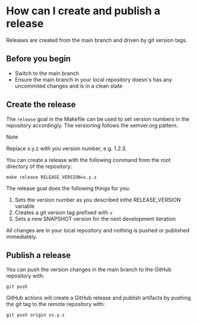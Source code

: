 # How can I create and publish a release

Releases are created from the main branch and driven by git version tags.

## Before you begin

* Switch to the main branch
* Ensure the main branch in your local repository doesn's has any uncommited changes and is in a clean state

## Create the release

The `release` goal in the Makefile can be used to set version numbers in the repository accordingly.
The versioning follows the semver.org pattern.

> [!NOTE]
> Replace x.y.z with you version number, e.g. 1.2.3.

You can create a release with the following command from the root directory of the repository:

```shell
make release RELEASE_VERSION=x.y.z
```

The release goal does the following things for you:

1. Sets the version number as you described inthe RELEASE_VERSION variable
2. Creates a git version tag prefixed with `v`
3. Sets a new SNAPSHOT version for the next development iteration

All changes are in your local repository and nothing is pushed or published immediately.

## Publish a release

You can push the version changes in the main branch to the GitHub repository with:

```shell
git push
```

GitHub actions will create a GitHub release and publish artifacts by pushing the git tag to the remote repository with:

```shell
git push origin vx.y.z
```
